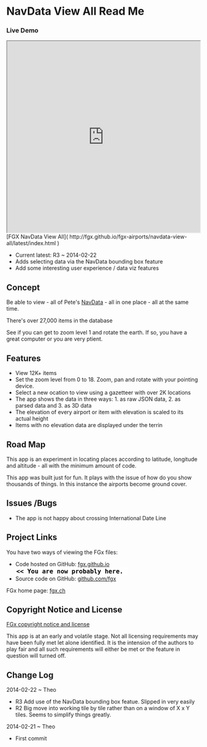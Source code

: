 NavData View All Read Me
========================

### Live Demo
<iframe src="http://fgx.github.io/fgx-airports/navdata-view-all/latest/index.html" width=100% height=500px class='overview' >
There is an `iframe` here. It is not visible when viewed on github.com/fgx. To view, please go to fgx.github.io. See 'Project Links' just below.
</iframe>
[FGX NavData View All]( http://fgx.github.io/fgx-airports/navdata-view-all/latest/index.html )

* Current latest: R3 ~ 2014-02-22
* Adds selecting data via the NavData bounding box feature
* Add some interesting user experience / data viz features

## Concept
Be able to view  - all of Pete's [NavData]( http://navdata.fgx.ch/ ) - all in one place - all at the same time.

There's over 27,000 items in the database

See if you can get to zoom level 1 and rotate the earth. If so, you have a great computer or you are very ptient.


## Features

* View 12K+ items
* Set the zoom level from 0 to 18. Zoom, pan and rotate with your pointing device.
* Select a new ocation to view using a gazetteer with over 2K locations
* The app shows the data in three ways: 1. as raw JSON data, 2. as parsed data and 3. as 3D data 
* The elevation of every airport or item with elevation is scaled to its actual height
* Items with no elevation data are displayed under the terrin

## Road Map
This app is an experiment in locating places according to latitude, longitude and altitude - all with the minimum amount of code. 

This app was built just for fun. It plays with the issue of how do you show thousands of things. In this instance the airports become ground cover.

## Issues /Bugs

* The app is not happy about crossing International Date Line

## Project Links

You have two ways of viewing the FGx files:

* Code hosted on GitHub: [fgx.github.io]( http://fgx.github.io/fgx-airports/navdata-view-all/ "view the files as apps." ) <input value="<< You are now probably here." size=28 style="font:bold 12pt monospace;border-width:0;" >  
* Source code on GitHub: [github.com/fgx]( https://github.com/fgx/fgx-airports/tree/gh-pages/navdata-view-all "View the files as source code." ) <scan style=display:none ><< You are now probably here.</scan>

FGx home page: [fgx.ch]( http://www.fgx.ch )

## Copyright Notice and License

[FGx copyright notice and license]( https://github.com/fgx/fgx.github.io/blob/master/fgx-copyright-notice-and-license.md )

This app is at an early and volatile stage. Not all licensing requirements may have been fully met let alone identified. It is the intension of the authors to play fair and all such requirements will either be met or the feature in question will turned off.


## Change Log

2014-02-22 ~ Theo

* R3 Add use of the NavData bounding box featue. Slipped in very easily
* R2 Big move into working tile by tile rather than on a window of X x Y tiles. Seems to simplify things greatly.

2014-02-21 ~ Theo

* First commit






